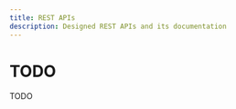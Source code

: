 ```yaml
---
title: REST APIs
description: Designed REST APIs and its documentation
---
```


<!-- ##################################################################### -->

# TODO

TODO

<!-- ##################################################################### -->
